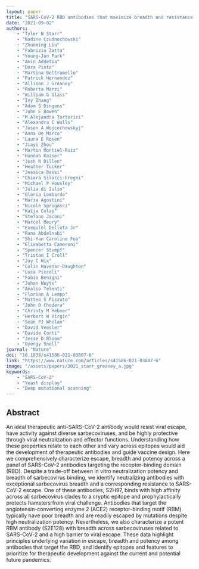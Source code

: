 ```yaml
---
layout: paper
title: "SARS-CoV-2 RBD antibodies that maximize breadth and resistance to escape"
date: "2021-09-02"
authors: 
    - "Tyler N Starr"
    - "Nadine Czudnochowski"
    - "Zhuoming Liu"
    - "Fabrizia Zatta"
    - "Young-Jun Park"
    - "Amin Addetia"
    - "Dora Pinto"
    - "Martina Beltramello"
    - "Patrick Hernandez"
    - "Allison J Greaney"
    - "Roberta Marzi"
    - "William G Glass"
    - "Ivy Zhang"
    - "Adam S Dingens"
    - "John E Bowen"
    - "M Alejandra Tortorici"
    - "Alexandra C Walls"
    - "Jason A Wojcechowskyj"
    - "Anna De Marco"
    - "Laura E Rosen"
    - "Jiayi Zhou"
    - "Martin Montiel-Ruiz"
    - "Hannah Kaiser"
    - "Josh R Dillen"
    - "Heather Tucker"
    - "Jessica Bassi"
    - "Chiara Silacci-Fregni"
    - "Michael P Housley"
    - "Julia di Iulio"
    - "Gloria Lombardo"
    - "Maria Agostini"
    - "Nicole Sprugasci"
    - "Katja Culap"
    - "Stefano Jaconi"
    - "Marcel Meury"
    - "Exequiel Dellota Jr"
    - "Rana Abdelnabi"
    - "Shi-Yan Caroline Foo"
    - "Elisabetta Cameroni"
    - "Spencer Stumpf"
    - "Tristan I Croll"
    - "Jay C Nix"
    - "Colin Havenar-Daughton"
    - "Luca Piccoli"
    - "Fabio Benigni"
    - "Johan Neyts"
    - "Amalio Telenti"
    - "Florian A Lempp"
    - "Matteo S Pizzuto"
    - "John D Chodera"
    - "Christy M Hebner"
    - "Herbert W Virgin"
    - "Sean PJ Whelan"
    - "David Veesler"
    - "Davide Corti"
    - "Jesse D Bloom"
    - "Gyorgy Snell"
journal: "Nature"
doi: "10.1038/s41586-021-03807-6"
link: "https://www.nature.com/articles/s41586-021-03807-6"
image: "/assets/papers/2021_starr_greaney_a.jpg"
keywords:
    - "SARS-CoV-2"
    - "Yeast display"
    - "Deep mutational scanning"
---
```


## Abstract

An ideal therapeutic anti-SARS-CoV-2 antibody would resist viral escape, have activity against diverse sarbecoviruses, and be highly protective through viral neutralization and effector functions. Understanding how these properties relate to each other and vary across epitopes would aid the development of therapeutic antibodies and guide vaccine design. Here we comprehensively characterize escape, breadth and potency across a panel of SARS-CoV-2 antibodies targeting the receptor-binding domain (RBD). Despite a trade-off between in vitro neutralization potency and breadth of sarbecovirus binding, we identify neutralizing antibodies with exceptional sarbecovirus breadth and a corresponding resistance to SARS-CoV-2 escape. One of these antibodies, S2H97, binds with high affinity across all sarbecovirus clades to a cryptic epitope and prophylactically protects hamsters from viral challenge. Antibodies that target the angiotensin-converting enzyme 2 (ACE2) receptor-binding motif (RBM) typically have poor breadth and are readily escaped by mutations despite high neutralization potency. Nevertheless, we also characterize a potent RBM antibody (S2E128) with breadth across sarbecoviruses related to SARS-CoV-2 and a high barrier to viral escape. These data highlight principles underlying variation in escape, breadth and potency among antibodies that target the RBD, and identify epitopes and features to prioritize for therapeutic development against the current and potential future pandemics.
